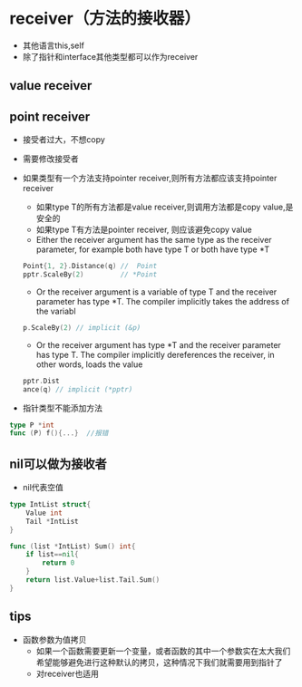 
# receiver（方法的接收器）
+ 其他语言this,self
+ 除了指针和interface其他类型都可以作为receiver

## value receiver

## point receiver
+ 接受者过大，不想copy
+ 需要修改接受者


+ 如果类型有一个方法支持pointer receiver,则所有方法都应该支持pointer receiver
    - 如果type T的所有方法都是value receiver,则调用方法都是copy value,是安全的
    - 如果type T有方法是pointer receiver, 则应该避免copy value 
    - Either the receiver argument has the same type as the receiver parameter, for example both have type T or both have type *T
    ```go
    Point{1, 2}.Distance(q) //  Point
    pptr.ScaleBy(2)         // *Point
    ```
    - Or the receiver argument is a variable of type T and the receiver parameter has type *T. The compiler implicitly takes the address of the variabl
    ```go
    p.ScaleBy(2) // implicit (&p)
    ```
    - Or the receiver argument has type *T and the receiver parameter has type T. The compiler implicitly dereferences the receiver, in other words, loads the value
    ```go
    pptr.Dist
    ance(q) // implicit (*pptr)
    ```

+ 指针类型不能添加方法
```go
type P *int
func (P) f(){...}  //报错
```

## nil可以做为接收者
+ nil代表空值
```go
type IntList struct{
    Value int
    Tail *IntList
}

func (list *IntList) Sum() int{
    if list==nil{
        return 0
    }
    return list.Value+list.Tail.Sum()
}

```

## tips
+ 函数参数为值拷贝
    + 如果一个函数需要更新一个变量，或者函数的其中一个参数实在太大我们希望能够避免进行这种默认的拷贝，这种情况下我们就需要用到指针了
    + 对receiver也适用



